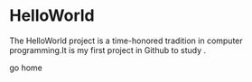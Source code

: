 # HelloWorld
The HelloWorld project is a time-honored tradition in computer programming.It is my first project in Github to study .

go home

